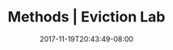 ---
title: "Methods | Eviction Lab"
date: 2017-11-19T20:43:49-08:00
type: meta
h1: Methods
childof: methods
li1: GO TO SECTION
li2: Methods FAQ
li3: Download Full Report
---